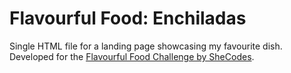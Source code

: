 # Flavourful Food: Enchiladas

Single HTML file for a landing page showcasing my favourite dish. Developed for the [Flavourful Food Challenge by SheCodes](https://www.shecodes.io/contests/flavorful-food-challenge).
